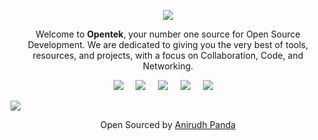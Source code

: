 
<p align="center"><a href="https://opentek.live/"><img src="https://media.giphy.com/media/uRbbDHN8ftiimELEd3/giphy-downsized-large.gif?cid=790b7611dc7fe97d9938a370ec09bb4151c1c6b09f246f35&rid=giphy-downsized-large.gif&ct=g"></a></p>

<p align="center">Welcome to <strong>Opentek</strong>, your number one source for Open Source Development. We are dedicated to giving you the very best of tools, resources, and projects, with a focus on Collaboration, Code, and Networking.</p>

<p align="center">	
  <a target="_blank" href="https://discord.gg/9qyr4Mdc3Y"><img src="https://img.shields.io/badge/Discord-7289DA?style=for-the-badge&logo=discord&logoColor=white" /></a>&nbsp;&nbsp;&nbsp;&nbsp;
  <a target="_blank" href="https://www.linkedin.com/company/opentekorg/"><img src="https://img.shields.io/badge/linkedin-%230077B5.svg?&style=for-the-badge&logo=linkedin&logoColor=white" /></a>&nbsp;&nbsp;&nbsp;&nbsp;
  <a target="_blank" href="https://twitter.com/opentekorg"><img src="https://img.shields.io/badge/twitter-%231DA1F2.svg?&style=for-the-badge&logo=twitter&logoColor=white" /></a>&nbsp;&nbsp;&nbsp;&nbsp;
  <a target="_blank" href="mailto:opentekorg@gmail.com?subject=Hello%20Anirudh,%20From%20Github"><img src="https://img.shields.io/badge/gmail-%23D14836.svg?&style=for-the-badge&logo=gmail&logoColor=white" /></a>&nbsp;&nbsp;&nbsp;&nbsp;
  <a target="_blank" href="https://www.buymeacoffee.com/anirudhpanda"><img src="https://img.shields.io/badge/Buy_Me_A_Coffee-FFDD00?style=for-the-badge&logo=buy-me-a-coffee&logoColor=black" /></a>&nbsp;&nbsp;&nbsp;&nbsp;
</p>

<!--
<p align="center">
  <img src="https://readme-typing-svg.herokuapp.com/?lines=Welcome%20to%20the%20Community%20World%20of%20Open%20Source%20Enthusiasts;We%20support%20the%20Open%20Source%20Community;It's%20Time%20to%20Tokenize%20Open%20Source%20Software;We%20love%20$DEV%20and%20Stakes.social❤️;Developers%20and%20Sponsors%20are%20rewarded%20with%20Tokens;Let's%20support%20each%20other💟;&center=true&width=530&height=45"></a>
</p>
… -->
<img src="https://user-images.githubusercontent.com/73097560/115834477-dbab4500-a447-11eb-908a-139a6edaec5c.gif">

<p align="center">
 Open Sourced by <a href="https://github.com/AnirudhPanda" target="_blank">Anirudh Panda</a>
</p>
